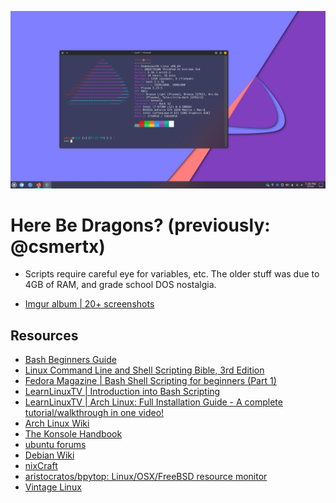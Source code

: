 ![dotfiles](Screenshot_20220209_192807.png "Kubuntu secondary monitor 21-12-05")

# Here Be Dragons? (previously: @csmertx)

- Scripts require careful eye for variables, etc.  The older stuff was due to 4GB of RAM, and grade school DOS nostalgia.

- [Imgur album | 20+ screenshots](https://imgur.com/a/VXpYHBM)

## Resources
- [Bash Beginners Guide](https://tldp.org/LDP/Bash-Beginners-Guide/html/)
- [Linux Command Line and Shell Scripting Bible, 3rd Edition](https://www.oreilly.com/library/view/linux-command-line/9781118983843/)
- [Fedora Magazine | Bash Shell Scripting for beginners (Part 1)](https://fedoramagazine.org/bash-shell-scripting-for-beginners-part-1/)
- [LearnLinuxTV | Introduction into Bash Scripting](https://www.youtube.com/watch?v=NWWvZa-qlRE&list=PLT98CRl2KxKG2RCPkG6EPOA-g1FmLfcZl)
- [LearnLinuxTV | Arch Linux: Full Installation Guide - A complete tutorial/walkthrough in one video!](https://www.youtube.com/watch?v=DPLnBPM4DhI)
- [Arch Linux Wiki](https://wiki.archlinux.org/)
- [The Konsole Handbook](https://docs.kde.org/trunk5/en/konsole/konsole/konsole.pdf)
- [ubuntu forums](https://ubuntuforums.org/)
- [Debian Wiki](https://wiki.debian.org/)
- [nixCraft](https://www.cyberciti.biz/)
- [aristocratos/bpytop: Linux/OSX/FreeBSD resource monitor
](https://github.com/aristocratos/bpytop)
- [Vintage Linux](https://archive.org/search.php?query=linux&and%5B%5D=collection%3A%22vintagesoftware%22&page=1)
